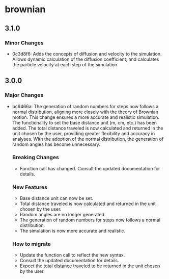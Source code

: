 # brownian

## 3.1.0

### Minor Changes

-   0c3d8f6: Adds the concepts of diffusion and velocity to the simulation. Allows dynamic calculation of the diffusion coefficient, and calculates the particle velocity at each step of the simulation

## 3.0.0

### Major Changes

-   bc6466a: The generation of random numbers for steps now follows a normal distribution, aligning more closely with the theory of Brownian motion. This change ensures a more accurate and realistic simulation. The functionality to set the base distance unit (m, cm, etc.) has been added. The total distance traveled is now calculated and returned in the unit chosen by the user, providing greater flexibility and accuracy in analyses. With the adoption of the normal distribution, the generation of random angles has become unnecessary.

    ### Breaking Changes

    -   Function call has changed. Consult the updated documentation for details.

    ### New Features

    -   Base distance unit can now be set.
    -   Total distance traveled is now calculated and returned in the unit chosen by the user.
    -   Random angles are no longer generated.
    -   The generation of random numbers for steps now follows a normal distribution.
    -   The simulation is now more accurate and realistic.

    ### How to migrate

    -   Update the function call to reflect the new syntax.
    -   Consult the updated documentation for details.
    -   Expect the total distance traveled to be returned in the unit chosen by the user.
